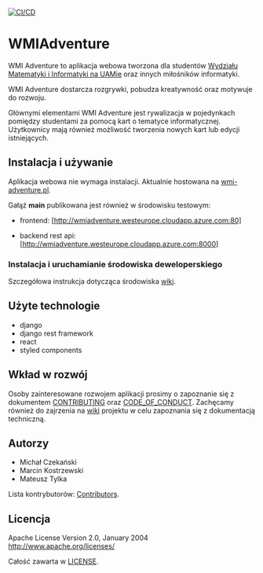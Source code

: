 [![CI/CD](https://github.com/emkarcinos/WMIAdventure/actions/workflows/cicd.yml/badge.svg)](https://github.com/emkarcinos/WMIAdventure/actions/workflows/cicd.yml)

# WMIAdventure

WMI Adventure to aplikacja webowa tworzona dla studentów [Wydziału Matematyki i Informatyki na UAMie](https://wmi.amu.edu.pl/) oraz innych miłośników informatyki.

WMI Adventure dostarcza rozgrywki, pobudza kreatywność oraz motywuje do rozwoju.

Głównymi elementami WMI Adventure jest rywalizacja w pojedynkach pomiędzy studentami za pomocą kart o tematyce informatycznej.
Użytkownicy mają również możliwość tworzenia nowych kart lub edycji istniejących.

## Instalacja i używanie

Aplikacja webowa nie wymaga instalacji. Aktualnie hostowana na [wmi-adventure.pl](https://wmi-adventure.pl).

Gałąź **main** publikowana jest również w środowisku testowym:

- frontend: [http://wmiadventure.westeurope.cloudapp.azure.com:80]

- backend rest api: [http://wmiadventure.westeurope.cloudapp.azure.com:8000]

### Instalacja i uruchamianie środowiska deweloperskiego

Szczegółowa instrukcja dotycząca środowiska  [wiki](https://github.com/emkarcinos/WMIAdventure/wiki/Instalacja).

## Użyte technologie

- django
- django rest framework
- react
- styled components

## Wkład w rozwój

Osoby zainteresowane rozwojem aplikacji prosimy o zapoznanie się z dokumentem [CONTRIBUTING](https://github.com/emkarcinos/WMIAdventure/blob/main/CONTRIBUTING.md) oraz [CODE_OF_CONDUCT](https://github.com/emkarcinos/WMIAdventure/blob/main/CODE_OF_CONDUCT.md).
Zachęcamy również do zajrzenia na [wiki](https://github.com/emkarcinos/WMIAdventure/wiki) projektu w celu zapoznania się z dokumentacją techniczną.

## Autorzy

- Michał Czekański
- Marcin Kostrzewski
- Mateusz Tylka

Lista kontrybutorów: [Contributors](https://github.com/emkarcinos/WMIAdventure/graphs/contributors).

## Licencja

Apache License
Version 2.0, January 2004
http://www.apache.org/licenses/

Całość zawarta w [LICENSE](https://github.com/emkarcinos/WMIAdventure/blob/readme_update/LICENSE).
